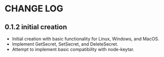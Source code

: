 # CHANGE LOG

## 0.1.2 initial creation

- Initial creation with basic functionality for Linux, Windows, and MacOS.
- Implement GetSecret, SetSecret, and DeleteSecret.
- Attempt to implement basic compatibility with node-keytar.
